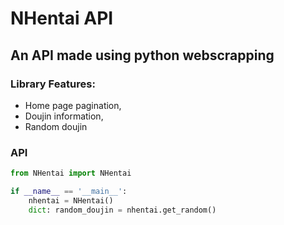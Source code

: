 # NHentai API
## An API made using python webscrapping

### Library Features:

 - Home page pagination,
 - Doujin information,
 - Random doujin

### API

```python
from NHentai import NHentai

if __name__ == '__main__':
    nhentai = NHentai()
    dict: random_doujin = nhentai.get_random()
```
